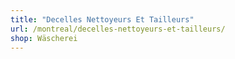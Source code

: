 ```yaml
---
title: "Decelles Nettoyeurs Et Tailleurs"
url: /montreal/decelles-nettoyeurs-et-tailleurs/
shop: Wäscherei
---
```


